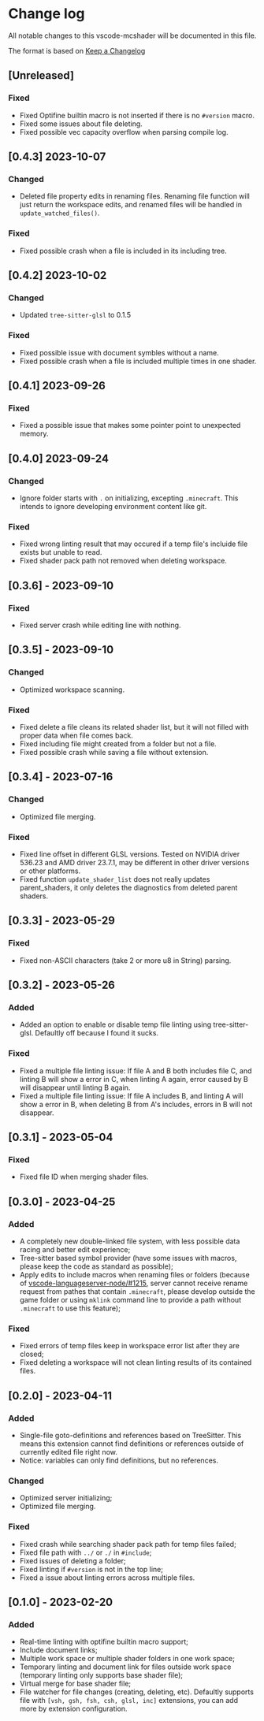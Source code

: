 # Change log

All notable changes to this vscode-mcshader will be documented in this file.

The format is based on [Keep a Changelog](http://keepachangelog.com/en/1.0.0/)

## [Unreleased]

### Fixed

- Fixed Optifine builtin macro is not inserted if there is no `#version` macro.
- Fixed some issues about file deleting.
- Fixed possible vec capacity overflow when parsing compile log.

## [0.4.3] 2023-10-07

### Changed

- Deleted file property edits in renaming files. Renaming file function will just return the workspace edits, and renamed files will be handled in `update_watched_files()`.

### Fixed

- Fixed possible crash when a file is included in its including tree.

## [0.4.2] 2023-10-02

### Changed

- Updated `tree-sitter-glsl` to 0.1.5

### Fixed

- Fixed possible issue with document symbles without a name.
- Fixed possible crash when a file is included multiple times in one shader.

## [0.4.1] 2023-09-26

### Fixed

- Fixed a possible issue that makes some pointer point to unexpected memory.

## [0.4.0] 2023-09-24

### Changed

- Ignore folder starts with `.` on initializing, excepting `.minecraft`. This intends to ignore developing environment content like git.

### Fixed

- Fixed wrong linting result that may occured if a temp file's incluide file exists but unable to read.
- Fixed shader pack path not removed when deleting workspace.

## [0.3.6] - 2023-09-10

### Fixed

- Fixed server crash while editing line with nothing.

## [0.3.5] - 2023-09-10

### Changed

- Optimized workspace scanning.

### Fixed

- Fixed delete a file cleans its related shader list, but it will not filled with proper data when file comes back.
- Fixed including file might created from a folder but not a file.
- Fixed possible crash while saving a file without extension.

## [0.3.4] - 2023-07-16

### Changed

- Optimized file merging.

### Fixed

- Fixed line offset in different GLSL versions. Tested on NVIDIA driver 536.23 and AMD driver 23.7.1, may be different in other driver versions or other platforms.
- Fixed function `update_shader_list` does not really updates parent_shaders, it only deletes the diagnostics from deleted parent shaders.

## [0.3.3] - 2023-05-29

### Fixed

- Fixed non-ASCII characters (take 2 or more u8 in String) parsing.

## [0.3.2] - 2023-05-26

### Added

- Added an option to enable or disable temp file linting using tree-sitter-glsl. Defaultly off because I found it sucks.

### Fixed

- Fixed a multiple file linting issue: If file A and B both includes file C, and linting B will show a error in C, when linting A again, error caused by B will disappear until linting B again.
- Fixed a multiple file linting issue: If file A includes B, and linting A will show a error in B, when deleting B from A's includes, errors in B will not disappear.

## [0.3.1] - 2023-05-04

### Fixed

- Fixed file ID when merging shader files.

## [0.3.0] - 2023-04-25

### Added

- A completely new double-linked file system, with less possible data racing and better edit experience;
- Tree-sitter based symbol provider (have some issues with macros, please keep the code as standard as possible);
- Apply edits to include macros when renaming files or folders (because of [vscode-languageserver-node/#1215](https://github.com/microsoft/vscode-languageserver-node/issues/1215), server cannot receive rename request from pathes that contain `.minecraft`, please develop outside the game folder or using `mklink` command line to provide a path without `.minecraft` to use this feature);

### Fixed

- Fixed errors of temp files keep in workspace error list after they are closed;
- Fixed deleting a workspace will not clean linting results of its contained files.

## [0.2.0] - 2023-04-11

### Added

- Single-file goto-definitions and references based on TreeSitter. This means this extension cannot find definitions or references outside of currently edited file right now.
- Notice: variables can only find definitions, but no references.

### Changed

- Optimized server initializing;
- Optimized file merging.

### Fixed

- Fixed crash while searching shader pack path for temp files failed;
- Fixed file path with `../` or `./` in `#include`;
- Fixed issues of deleting a folder;
- Fixed linting if `#version` is not in the top line;
- Fixed a issue about linting errors across multiple files.

## [0.1.0] - 2023-02-20

### Added

- Real-time linting with optifine builtin macro support;
- Include document links;
- Multiple work space or multiple shader folders in one work space;
- Temporary linting and document link for files outside work space (temporary linting only supports base shader file);
- Virtual merge for base shader file;
- File watcher for file changes (creating, deleting, etc). Defaultly supports file with `[vsh, gsh, fsh, csh, glsl, inc]` extensions, you can add more by extension configuration.
